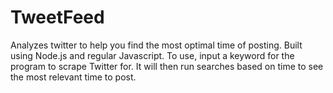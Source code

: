 # TweetFeed
Analyzes twitter to help you find the most optimal time of posting. Built using Node.js and regular Javascript. To use, input a keyword for the program to scrape Twitter for. It will then run searches based on time to see the most relevant time to post.
